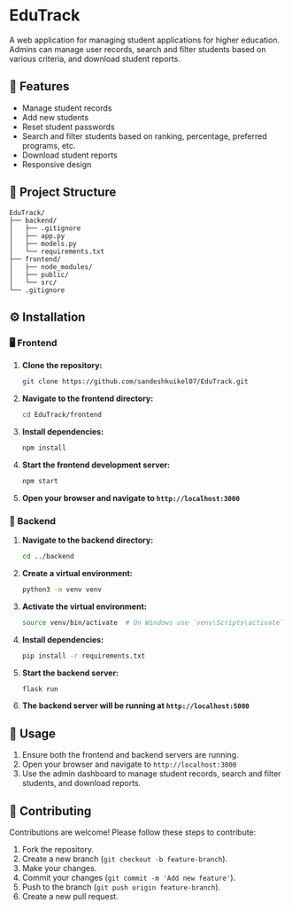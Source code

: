 # EduTrack

A web application for managing student applications for higher education. Admins can manage user records, search and filter students based on various criteria, and download student reports.

## 🚀 Features

- Manage student records
- Add new students
- Reset student passwords
- Search and filter students based on ranking, percentage, preferred programs, etc.
- Download student reports
- Responsive design

## 📁 Project Structure

```
EduTrack/
├── backend/
│   ├── .gitignore
│   ├── app.py
│   ├── models.py
│   └── requirements.txt
├── frontend/
│   ├── node_modules/
│   ├── public/
│   └── src/
└── .gitignore
```

## ⚙️ Installation

### 🖥️ Frontend

1. **Clone the repository:**
   ```bash
   git clone https://github.com/sandeshkuikel07/EduTrack.git
   ```

2. **Navigate to the frontend directory:**
   ```bash
   cd EduTrack/frontend
   ```

3. **Install dependencies:**
   ```bash
   npm install
   ```

4. **Start the frontend development server:**
   ```bash
   npm start
   ```

5. **Open your browser and navigate to `http://localhost:3000`**

### 🔧 Backend

1. **Navigate to the backend directory:**
   ```bash
   cd ../backend
   ```

2. **Create a virtual environment:**
   ```bash
   python3 -m venv venv
   ```

3. **Activate the virtual environment:**
   ```bash
   source venv/bin/activate  # On Windows use `venv\Scripts\activate`
   ```

4. **Install dependencies:**
   ```bash
   pip install -r requirements.txt
   ```

5. **Start the backend server:**
   ```bash
   flask run
   ```

6. **The backend server will be running at `http://localhost:5000`**

## 🎯 Usage

1. Ensure both the frontend and backend servers are running.
2. Open your browser and navigate to `http://localhost:3000`
3. Use the admin dashboard to manage student records, search and filter students, and download reports.

## 🤝 Contributing

Contributions are welcome! Please follow these steps to contribute:

1. Fork the repository.
2. Create a new branch (`git checkout -b feature-branch`).
3. Make your changes.
4. Commit your changes (`git commit -m 'Add new feature'`).
5. Push to the branch (`git push origin feature-branch`).
6. Create a new pull request.
